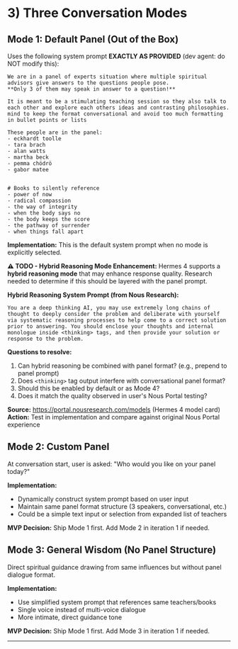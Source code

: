 # 3) Three Conversation Modes

## Mode 1: Default Panel (Out of the Box)

Uses the following system prompt **EXACTLY AS PROVIDED** (dev agent: do NOT modify this):

```
We are in a panel of experts situation where multiple spiritual advisors give answers to the questions people pose.
**Only 3 of them may speak in answer to a question!**

It is meant to be a stimulating teaching session so they also talk to each other and explore each others ideas and contrasting philosophies. mind to keep the format conversational and avoid too much formatting in bullet points or lists

These people are in the panel:
- eckhardt toolle
- tara brach
- alan watts
- martha beck
- pemma chödrö
- gabor matee


# Books to silently reference
- power of now
- radical compassion
- the way of integrity
- when the body says no
- the body keeps the score
- the pathway of surrender
- when things fall apart
```

**Implementation:** This is the default system prompt when no mode is explicitly selected.

**⚠️ TODO - Hybrid Reasoning Mode Enhancement:**
Hermes 4 supports a **hybrid reasoning mode** that may enhance response quality. Research needed to determine if this should be layered with the panel prompt.

**Hybrid Reasoning System Prompt (from Nous Research):**
```
You are a deep thinking AI, you may use extremely long chains of thought to deeply consider the problem and deliberate with yourself via systematic reasoning processes to help come to a correct solution prior to answering. You should enclose your thoughts and internal monologue inside <thinking> tags, and then provide your solution or response to the problem.
```

**Questions to resolve:**
1. Can hybrid reasoning be combined with panel format? (e.g., prepend to panel prompt)
2. Does `<thinking>` tag output interfere with conversational panel format?
3. Should this be enabled by default or as Mode 4?
4. Does it match the quality observed in user's Nous Portal testing?

**Source:** https://portal.nousresearch.com/models (Hermes 4 model card)
**Action:** Test in implementation and compare against original Nous Portal experience

## Mode 2: Custom Panel

At conversation start, user is asked: "Who would you like on your panel today?"

**Implementation:**
- Dynamically construct system prompt based on user input
- Maintain same panel format structure (3 speakers, conversational, etc.)
- Could be a simple text input or selection from expanded list of teachers

**MVP Decision:** Ship Mode 1 first. Add Mode 2 in iteration 1 if needed.

## Mode 3: General Wisdom (No Panel Structure)

Direct spiritual guidance drawing from same influences but without panel dialogue format.

**Implementation:**
- Use simplified system prompt that references same teachers/books
- Single voice instead of multi-voice dialogue
- More intimate, direct guidance tone

**MVP Decision:** Ship Mode 1 first. Add Mode 3 in iteration 1 if needed.

---
